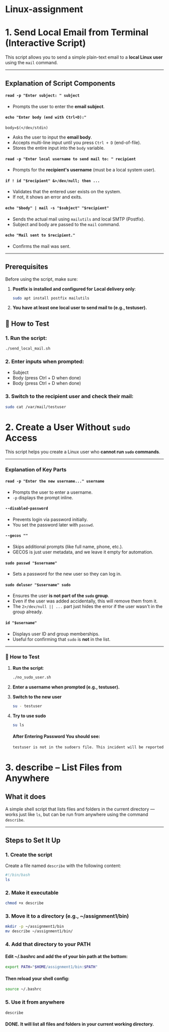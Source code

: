 # Linux-assignment

# 1. Send Local Email from Terminal (Interactive Script)

This script allows you to send a simple plain-text email to a **local Linux user** using the `mail` command.

---

##  Explanation of Script Components

#### `read -p "Enter subject: " subject`
- Prompts the user to enter the **email subject**.

#### `echo "Enter body (end with Ctrl+D):"`  
`body=$(</dev/stdin)`
- Asks the user to input the **email body**.
- Accepts multi-line input until you press `Ctrl + D` (end-of-file).
- Stores the entire input into the `body` variable.

#### `read -p "Enter local username to send mail to: " recipient`
- Prompts for the **recipient's username** (must be a local system user).

#### `if ! id "$recipient" &>/dev/null; then ...`
- Validates that the entered user exists on the system.
- If not, it shows an error and exits.

#### `echo "$body" | mail -s "$subject" "$recipient"`
- Sends the actual mail using `mailutils` and local SMTP (Postfix).
- Subject and body are passed to the `mail` command.

#### `echo "Mail sent to $recipient."`
- Confirms the mail was sent.

---

## Prerequisites

Before using the script, make sure:

1. **Postfix is installed and configured for** **Local delivery only**:
   ```bash
   sudo apt install postfix mailutils
   ```
   
2. **You have at least one local user to send mail to (e.g., testuser).**

## 🧪 How to Test
  ### 1. Run the script:
   ```bash
   ./send_local_mail.sh
   ```
  ### 2. Enter inputs when prompted:
  -  Subject
  -  Body (press Ctrl + D when done)
  -  Body (press Ctrl + D when done)

  ### 3. Switch to the recipient user and check their mail:
   ```bash
   sudo cat /var/mail/testuser
   ```


# 2. Create a User Without `sudo` Access

This script helps you create a Linux user who **cannot run `sudo` commands**.

---

### Explanation of Key Parts

#### `read -p "Enter the new username..." username`
- Prompts the user to enter a username.
- `-p` displays the prompt inline.

#### `--disabled-password`
- Prevents login via password initially.
- You set the password later with `passwd`.

#### `--gecos ""`
- Skips additional prompts (like full name, phone, etc.).
- GECOS is just user metadata, and we leave it empty for automation.

#### `sudo passwd "$username"`
- Sets a password for the new user so they can log in.

#### `sudo deluser "$username" sudo`
- Ensures the user **is not part of the `sudo` group**.
- Even if the user was added accidentally, this will remove them from it.
- The `2>/dev/null || ...` part just hides the error if the user wasn't in the group already.

#### `id "$username"`
- Displays user ID and group memberships.
- Useful for confirming that `sudo` is **not** in the list.

---

### 🧪 How to Test

1. **Run the script**:

   ```bash
   ./no_sudo_user.sh
   ```

2. **Enter a username when prompted (e.g., testuser).**

3. **Switch to the new user**
   ```bash
   su - testuser
   ```
4. **Try to use sudo**
   ```bash
   su ls
   ```
   #### After Entering Password You should see:
   ```bash
   testuser is not in the sudoers file. This incident will be reported.
   ```


# 3. describe – List Files from Anywhere

##  What it does
A simple shell script that lists files and folders in the current directory — works just like `ls`, but can be run from anywhere using the command `describe`.

---

##  Steps to Set It Up

### 1. Create the script

Create a file named `describe` with the following content:

```bash
#!/bin/bash
ls
```

### 2. Make it executable
```bash
chmod +x describe
```

### 3. Move it to a directory (e.g., ~/assignment1/bin)
```bash
mkdir -p ~/assignment1/bin
mv describe ~/assignment1/bin/
```

### 4. Add that directory to your PATH
#### Edit ~/.bashrc and add the of your bin path at the bottom:
```bash
export PATH="$HOME/assignment1/bin:$PATH"
```
#### Then reload your shell config:
```bash
source ~/.bashrc
```

### 5. Use it from anywhere
```bash
describe
```
#### DONE. It will list all files and folders in your current working directory.
